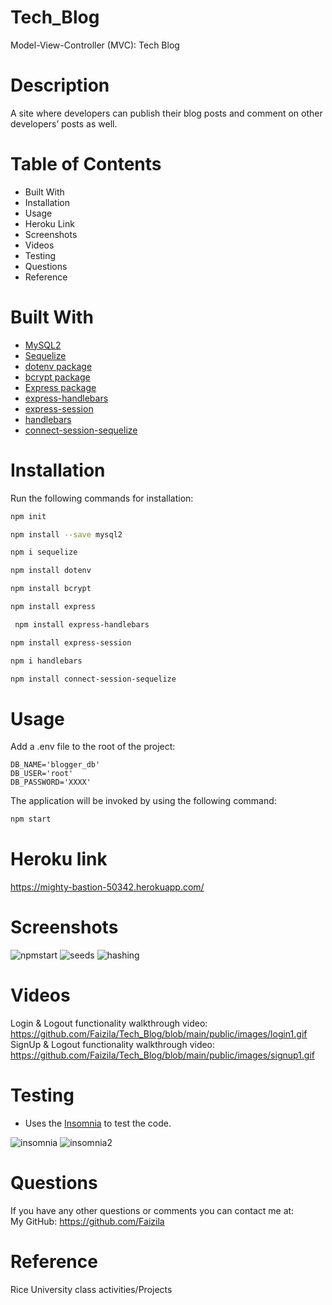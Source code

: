 # Tech_Blog

Model-View-Controller (MVC): Tech Blog

# Description

A site where developers can publish their blog posts and comment on other developers’ posts as well.

# Table of Contents

* Built With
* Installation
* Usage
* Heroku Link
* Screenshots
* Videos
* Testing
* Questions
* Reference

# Built With

* [MySQL2](https://www.npmjs.com/package/mysql2)
* [Sequelize](https://www.npmjs.com/package/sequelize) 
* [dotenv package](https://www.npmjs.com/package/dotenv)
* [bcrypt package](https://www.npmjs.com/package/bcrypt)
* [Express package](https://www.npmjs.com/package/express)
* [express-handlebars](https://www.npmjs.com/package/express-handlebars)
* [express-session](https://www.npmjs.com/package/express-session)  
* [handlebars](https://www.npmjs.com/package/handlebars)
* [connect-session-sequelize](https://www.npmjs.com/package/connect-session-sequelize)

# Installation

Run the following commands for installation:

```bash
npm init
```

```bash
npm install --save mysql2
```

```bash
npm i sequelize
```

```bash
npm install dotenv
```

```bash
npm install bcrypt
```

```bash
npm install express
```

```bash
 npm install express-handlebars
```

```bash
npm install express-session
```

```bash
npm i handlebars
```

```bash
npm install connect-session-sequelize
```

# Usage

Add a .env file to the root of the project:

```
DB_NAME='blogger_db'
DB_USER='root'
DB_PASSWORD='XXXX'
```

The application will be invoked by using the following command:

```bash
npm start
```

# Heroku link

https://mighty-bastion-50342.herokuapp.com/

# Screenshots

![npmstart](https://user-images.githubusercontent.com/78191579/139748250-f5079436-8ab0-4ed7-9510-e4a8b3a3fd59.JPG)
![seeds](https://user-images.githubusercontent.com/78191579/139748253-4ff31e6c-b551-464b-bde0-2a7eed9a5aa4.JPG)
![hashing](https://user-images.githubusercontent.com/78191579/139748233-0bcd4db3-13a1-425c-8640-bd2a01390e63.JPG)

# Videos

Login & Logout functionality walkthrough video:
<br>
https://github.com/Faizila/Tech_Blog/blob/main/public/images/login1.gif
<br>
SignUp & Logout functionality walkthrough video:
<br>
https://github.com/Faizila/Tech_Blog/blob/main/public/images/signup1.gif

# Testing

* Uses the [Insomnia](https://insomnia.rest/download) to test the code.

![insomnia](https://user-images.githubusercontent.com/78191579/139770943-87d0d088-2a18-4d20-8ac2-d2ac9caa7363.JPG)
![insomnia2](https://user-images.githubusercontent.com/78191579/139770947-48f3afd2-135e-4815-8252-5fc98cb95afa.JPG)

# Questions

If you have any other questions or comments you can contact me at:
   <br>
   My GitHub: https://github.com/Faizila

# Reference

Rice University class activities/Projects

